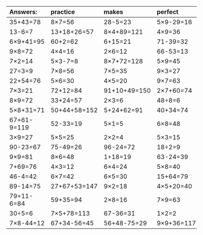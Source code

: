 | Answers: | practice | makes | perfect | ! |
| :--- | :--- | :--- | :--- | :--- |
| 35+43=78 | 8×7=56 | 28-5=23 | 5×9-29=16 | 51-48=3 | 
| 13-6=7 | 13+18+26=57 | 8×4+89=121 | 4×9=36 | 35+11=46 | 
| 6×9+41=95 | 60+2=62 | 6+15=21 | 71-39=32 | 2×3+49=55 | 
| 9×8=72 | 4×4=16 | 2×6=12 | 66-53=13 | 13+95+92=200 | 
| 7×2=14 | 5×3-7=8 | 8×7+72=128 | 5×9=45 | 89-85=4 | 
| 27÷3=9 | 7×8=56 | 7×5=35 | 9×3=27 | 3×1=3 | 
| 22+54=76 | 5×6=30 | 4×5=20 | 9×7=63 | 4×2=8 | 
| 7×3=21 | 72+12=84 | 91+10+49=150 | 2×7+60=74 | 81+75+14=170 | 
| 8×9=72 | 33+24=57 | 2×3=6 | 48÷8=6 | 31+35+90=156 | 
| 5×8+31=71 | 50+44+58=152 | 5+24+62=91 | 40+34=74 | 3×7-8=13 | 
| 67+61-9=119 | 52-33=19 | 5×1=5 | 6×8=48 | 4×2-8=0 | 
| 3×9=27 | 5×5=25 | 2×2=4 | 5×3=15 | 65+38+15=118 | 
| 90-23=67 | 75-49=26 | 96-24=72 | 18÷2=9 | 7×7=49 | 
| 9×9=81 | 8×6=48 | 1+18=19 | 63-24=39 | 48+14=62 | 
| 7+69=76 | 4×3=12 | 6×4=24 | 5×8=40 | 2×9=18 | 
| 46-4=42 | 6×7=42 | 6×5=30 | 15+64=79 | 1×4=4 | 
| 89-14=75 | 27+67+53=147 | 9×2=18 | 4×5+20=40 | 32÷4=8 | 
| 79+11-6=84 | 59+35=94 | 2×8=16 | 7×9=63 | 6×9=54 | 
| 30÷5=6 | 7×5+78=113 | 67-36=31 | 1×2=2 | 25+58=83 | 
| 7×8-44=12 | 67+34-56=45 | 56+48-75=29 | 9×9+36=117 | 1×7=7 | 
